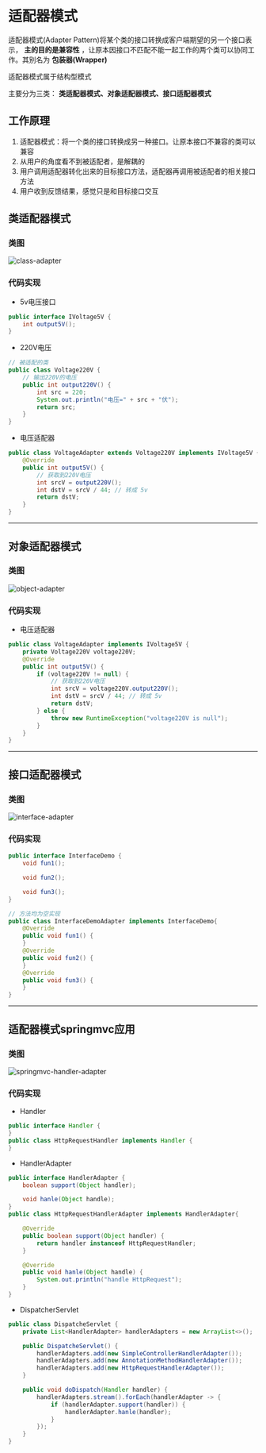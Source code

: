 # 适配器模式
适配器模式(Adapter Pattern)将某个类的接口转换成客户端期望的另一个接口表示， **主的目的是兼容性** ，让原本因接口不匹配不能一起工作的两个类可以协同工作。其别名为 **包装器(Wrapper)**

适配器模式属于结构型模式

主要分为三类： **类适配器模式、对象适配器模式、接口适配器模式**

## 工作原理
1. 适配器模式：将一个类的接口转换成另一种接口。让原本接口不兼容的类可以兼容
2. 从用户的角度看不到被适配者，是解耦的
3. 用户调用适配器转化出来的目标接口方法，适配器再调用被适配者的相关接口方法
4. 用户收到反馈结果，感觉只是和目标接口交互

## 类适配器模式
### 类图
![class-adapter](./assets/class-adapter.png)

### 代码实现
* 5v电压接口
```java
public interface IVoltage5V {
	int output5V();
}
```

* 220V电压
```java
// 被适配的类
public class Voltage220V {
	// 输出220V的电压
	public int output220V() {
		int src = 220;
		System.out.println("电压=" + src + "伏");
		return src;
	}
}
```

* 电压适配器
```java
public class VoltageAdapter extends Voltage220V implements IVoltage5V {
	@Override
	public int output5V() {
		// 获取到220V电压
		int srcV = output220V();
		int dstV = srcV / 44; // 转成 5v
		return dstV;
	}
}
```

---
## 对象适配器模式
### 类图
![object-adapter](./assets/object-adapter.png)

### 代码实现
* 电压适配器
```java
public class VoltageAdapter implements IVoltage5V {
	private Voltage220V voltage220V;
	@Override
	public int output5V() {
		if (voltage220V != null) {
			// 获取到220V电压
			int srcV = voltage220V.output220V();
			int dstV = srcV / 44; // 转成 5v
			return dstV;
		} else {
			throw new RuntimeException("voltage220V is null");
		}
	}
}
```

---
## 接口适配器模式
### 类图
![interface-adapter](./assets/interface-adapter.png)

### 代码实现
```java
public interface InterfaceDemo {
	void fun1();

	void fun2();

	void fun3();
}

// 方法均为空实现
public class InterfaceDemoAdapter implements InterfaceDemo{
	@Override
	public void fun1() {
	}
	@Override
	public void fun2() {
	}
	@Override
	public void fun3() {
	}
}
```

---
## 适配器模式springmvc应用
### 类图
![springmvc-handler-adapter](./assets/springmvc-handler-adapter.png)

### 代码实现
* Handler
```java
public interface Handler {
}
public class HttpRequestHandler implements Handler {
}
```

* HandlerAdapter
```java
public interface HandlerAdapter {
	boolean support(Object handler);

	void hanle(Object handle);
}
public class HttpRequestHandlerAdapter implements HandlerAdapter{

	@Override
	public boolean support(Object handler) {
		return handler instanceof HttpRequestHandler;
	}

	@Override
	public void hanle(Object handle) {
		System.out.println("handle HttpRequest");
	}
}
```

* DispatcherServlet
```java
public class DispatcheServlet {
	private List<HandlerAdapter> handlerAdapters = new ArrayList<>();

	public DispatcheServlet() {
		handlerAdapters.add(new SimpleControllerHandlerAdapter());
		handlerAdapters.add(new AnnotationMethodHandlerAdapter());
		handlerAdapters.add(new HttpRequestHandlerAdapter());
	}

	public void doDispatch(Handler handler) {
		handlerAdapters.stream().forEach(handlerAdapter -> {
			if (handlerAdapter.support(handler)) {
				handlerAdapter.hanle(handler);
			}
		});
	}
}
```
